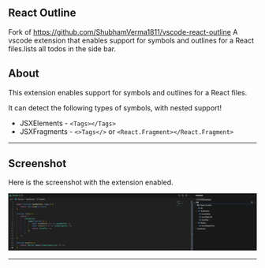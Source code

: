 ## React Outline

Fork of https://github.com/ShubhamVerma1811/vscode-react-outline A vscode extension that enables support for symbols and outlines for a React files.lists all todos in the side bar.

## About

This extension enables support for symbols and outlines for a React files.

It can detect the following types of symbols, with nested support!

- JSXElements - `<Tags></Tags>`
- JSXFragments - `<>Tags</>` or `<React.Fragment></React.Fragment>`

---

## Screenshot

Here is the screenshot with the extension enabled.

![With the extension](./public/assets/with.png)

---
